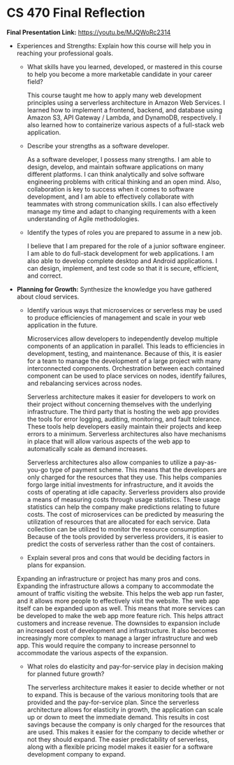 # CS 470 Final Reflection

**Final Presentation Link:** https://youtu.be/MJQWoRc2314

* Experiences and Strengths: Explain how this course will help you in reaching your professional goals.

  * What skills have you learned, developed, or mastered in this course to help you become a more marketable candidate in your career field?
    
    This course taught me how to apply many web development principles using a serverless architecture in Amazon Web Services. I learned how to implement a frontend, backend, and database using Amazon S3, API Gateway / Lambda, and DynamoDB, respectively. I also learned how to containerize various aspects of a full-stack web application.

  * Describe your strengths as a software developer.
  
    As a software developer, I possess many strengths. I am able to design, develop, and maintain software applications on many different platforms. I can think analytically and solve software engineering problems with critical thinking and an open mind. Also, collaboration is key to success when it comes to software development, and I am able to effectively collaborate with teammates with strong communication skills. I can also effectively manage my time and adapt to changing requirements with a keen understanding of Agile methodologies.

  * Identify the types of roles you are prepared to assume in a new job.

    I believe that I am prepared for the role of a junior software engineer. I am able to do full-stack development for web applications. I am also able to develop complete desktop and Android applications. I can design, implement, and test code so that it is secure, efficient, and correct.

* **Planning for Growth:** Synthesize the knowledge you have gathered about cloud services.

  * Identify various ways that microservices or serverless may be used to produce efficiencies of management and scale in your web application in the future.
  
    Microservices allow developers to independently develop multiple components of an application in parallel. This leads to efficiencies in development, testing, and maintenance. Because of this, it is easier for a team to manage the development of a large project with many interconnected components. Orchestration between each contained component can be used to place services on nodes, identify failures, and rebalancing services across nodes.

    Serverless architecture makes it easier for developers to work on their project without concerning themselves with the underlying infrastructure. The third party that is hosting the web app provides the tools for error logging, auditing, monitoring, and fault tolerance. These tools help developers easily maintain their projects and keep errors to a minimum. Serverless architectures also have mechanisms in place that will allow various aspects of the web app to automatically scale as demand increases.

    Serverless architectures also allow companies to utilize a pay-as-you-go type of payment scheme. This means that the developers are only charged for the resources that they use. This helps companies forgo large initial investments for infrastructure, and it avoids the costs of operating at idle capacity. Serverless providers also provide a means of measuring costs through usage statistics. These usage statistics can help the company make predictions relating to future costs. The cost of microservices can be predicted by measuring the utilization of resources that are allocated for each service. Data collection can be utilized to monitor the resource consumption. Because of the tools provided by serverless providers, it is easier to predict the costs of serverless rather than the cost of containers.

  * Explain several pros and cons that would be deciding factors in plans for expansion.
  
   Expanding an infrastructure or project has many pros and cons. Expanding the infrastructure allows a company to accommodate the amount of traffic visiting the website. This helps the web app run faster, and it allows more people to effectively visit the website. The web app itself can be expanded upon as well. This means that more services can be developed to make the web app more feature rich. This helps attract customers and increase revenue. The downsides to expansion include an increased cost of development and infrastructure. It also becomes increasingly more complex to manage a larger infrastructure and web app. This would require the company to increase personnel to accommodate the various aspects of the expansion.

  * What roles do elasticity and pay-for-service play in decision making for planned future growth?

    The serverless architecture makes it easier to decide whether or not to expand. This is because of the various monitoring tools that are provided and the pay-for-service plan. Since the serverless architecture allows for elasticity in growth, the application can scale up or down to meet the immediate demand. This results in cost savings because the company is only charged for the resources that are used. This makes it easier for the company to decide whether or not they should expand. The easier predictability of serverless, along with a flexible pricing model makes it easier for a software development company to expand.
